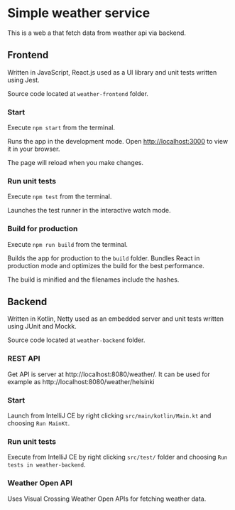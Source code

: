 # Simple weather service

This is a web a that fetch data from weather api via backend.

## Frontend

Written in JavaScript, React.js used as a UI library and unit tests written using Jest.

Source code located at `weather-frontend` folder.

### Start

Execute `npm start` from the terminal.

Runs the app in the development mode.
Open [http://localhost:3000](http://localhost:3000) to view it in your browser.

The page will reload when you make changes.

### Run unit tests

Execute `npm test` from the terminal.

Launches the test runner in the interactive watch mode.

### Build for production

Execute `npm run build` from the terminal.

Builds the app for production to the `build` folder.
Bundles React in production mode and optimizes the build for the best performance.

The build is minified and the filenames include the hashes.

## Backend

Written in Kotlin, Netty used as an embedded server and unit tests written using JUnit and Mockk.

Source code located at `weather-backend` folder.

### REST API

Get API is server at http://localhost:8080/weather/<city name>.
It can be used for example as http://localhost:8080/weather/helsinki

### Start

Launch from IntelliJ CE by right clicking `src/main/kotlin/Main.kt` and choosing `Run MainKt`.

### Run unit tests

Execute from IntelliJ CE by right clicking `src/test/` folder and choosing `Run tests in weather-backend`.

### Weather Open API

Uses Visual Crossing Weather Open APIs for fetching weather data.
